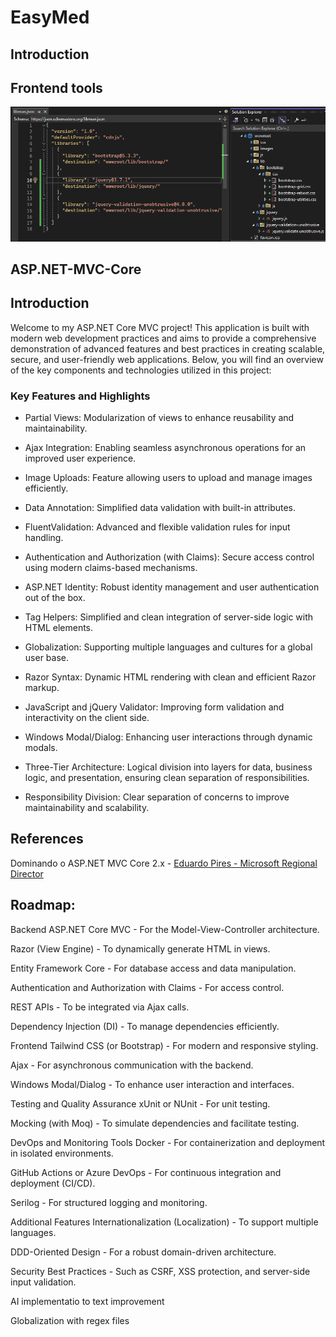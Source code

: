 # EasyMed

## Introduction

## Frontend tools 

![frontend toos - libman](docs/frontend-tools-libman.png)





## ASP.NET-MVC-Core
## Introduction
Welcome to my ASP.NET Core MVC project! This application is built with modern web development practices and aims to provide a comprehensive demonstration of advanced features and best practices in creating scalable, secure, and user-friendly web applications. Below, you will find an overview of the key components and technologies utilized in this project:

### Key Features and Highlights
- Partial Views: Modularization of views to enhance reusability and maintainability.

- Ajax Integration: Enabling seamless asynchronous operations for an improved user experience.

- Image Uploads: Feature allowing users to upload and manage images efficiently.

- Data Annotation: Simplified data validation with built-in attributes.

- FluentValidation: Advanced and flexible validation rules for input handling.

- Authentication and Authorization (with Claims): Secure access control using modern claims-based mechanisms.

- ASP.NET Identity: Robust identity management and user authentication out of the box.

- Tag Helpers: Simplified and clean integration of server-side logic with HTML elements.

- Globalization: Supporting multiple languages and cultures for a global user base.

- Razor Syntax: Dynamic HTML rendering with clean and efficient Razor markup.

- JavaScript and jQuery Validator: Improving form validation and interactivity on the client side.

- Windows Modal/Dialog: Enhancing user interactions through dynamic modals.

- Three-Tier Architecture: Logical division into layers for data, business logic, and presentation, ensuring clean separation of responsibilities.

- Responsibility Division: Clear separation of concerns to improve maintainability and scalability.



## References
Dominando o ASP.NET MVC Core 2.x - [Eduardo Pires - Microsoft Regional Director](www.eduardopires.net.br)



## Roadmap:
Backend
ASP.NET Core MVC - For the Model-View-Controller architecture.

Razor (View Engine) - To dynamically generate HTML in views.

Entity Framework Core - For database access and data manipulation.

Authentication and Authorization with Claims - For access control.

REST APIs - To be integrated via Ajax calls.

Dependency Injection (DI) - To manage dependencies efficiently.

Frontend
Tailwind CSS (or Bootstrap) - For modern and responsive styling.

Ajax - For asynchronous communication with the backend.

Windows Modal/Dialog - To enhance user interaction and interfaces.

Testing and Quality Assurance
xUnit or NUnit - For unit testing.

Mocking (with Moq) - To simulate dependencies and facilitate testing.

DevOps and Monitoring Tools
Docker - For containerization and deployment in isolated environments.

GitHub Actions or Azure DevOps - For continuous integration and deployment (CI/CD).

Serilog - For structured logging and monitoring.

Additional Features
Internationalization (Localization) - To support multiple languages.

DDD-Oriented Design - For a robust domain-driven architecture.

Security Best Practices - Such as CSRF, XSS protection, and server-side input validation.

AI implementatio to text improvement 

Globalization with regex files
